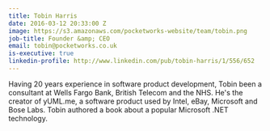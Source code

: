 ```yaml
---
title: Tobin Harris
date: 2016-03-12 20:33:00 Z
image: https://s3.amazonaws.com/pocketworks-website/team/tobin.png
job-title: Founder &amp; CEO
email: tobin@pocketworks.co.uk
is-executive: true
linkedin-profile: http://www.linkedin.com/pub/tobin-harris/1/556/652
---
```


Having 20 years experience in software product development, Tobin been a consultant at Wells Fargo Bank, British Telecom and the NHS. He's the creator of yUML.me, a software product used by Intel, eBay, Microsoft and Bose Labs. Tobin authored a book about a popular Microsoft .NET technology.
